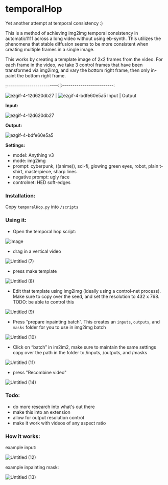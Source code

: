 # temporalHop

Yet another attempt at temporal consistency :)

This is a method of achieving img2img temporal consistency in automatic1111 across a long video without using eb-synth. This utilizes the phenomena that stable diffusion seems to be more consistent when creating multiple frames in a single image.

This works by creating a template image of 2x2 frames from the video. For each frame in the video, we take 3 control frames that have been transformed via img2img, and vary the bottom right frame, then only in-paint the bottom right frame.


:-------------------------:|:-------------------------:

![ezgif-4-12d620db27](https://github.com/ultrafro/temporalHop/assets/3029964/c7c25508-d34b-4411-aec4-0a15c7268f54)  |  ![ezgif-4-bdfe60e5a5](https://github.com/ultrafro/temporalHop/assets/3029964/edb63905-5a25-499b-8198-886eef6b1cef)
Input             |  Output


**Input:**

![ezgif-4-12d620db27](https://github.com/ultrafro/temporalHop/assets/3029964/c7c25508-d34b-4411-aec4-0a15c7268f54)

**Output:**

![ezgif-4-bdfe60e5a5](https://github.com/ultrafro/temporalHop/assets/3029964/edb63905-5a25-499b-8198-886eef6b1cef)

**Settings:**
- model: Anything v3
- mode: img2img
- prompt: cyberpunk, ((anime)), sci-fi, glowing green eyes, robot, plain t-shirt, masterpiece, sharp lines
- negative prompt: ugly face
- controlnet: HED soft-edges

### Installation:
Copy `temporalHop.py` into `/scripts`

### Using it:

- Open the temporal hop script:

![image](https://github.com/ultrafro/temporalHop/assets/3029964/1333da9d-5042-4a40-bf0d-a9796cec6d29)

- drag in a vertical video

![Untitled (7)](https://github.com/ultrafro/temporalHop/assets/3029964/9fec0f2a-9624-4a19-91c5-b984b5b77e5a)

- press make template

![Untitled (8)](https://github.com/ultrafro/temporalHop/assets/3029964/f6d3328f-4446-4953-bde4-bccc5eba1dbe)

-  Edit that template using img2img (ideally using a control-net process). Make sure to copy over the seed, and set the resolution to 432 x 768. TODO: be able to control this

![Untitled (9)](https://github.com/ultrafro/temporalHop/assets/3029964/ff911662-99e0-465d-a93c-3cea3ae44e54)

- Press “prepare inpainting batch”. This creates an `inputs`, `outputs`, and `masks` folder for you to use in img2img batch

![Untitled (10)](https://github.com/ultrafro/temporalHop/assets/3029964/ae50b5e1-b0a3-4e75-a0ec-d4a15fc44026)

- Click on “batch” in im2im2, make sure to maintain the same settings
copy over the path in the folder to /inputs, /outputs, and /masks

![Untitled (11)](https://github.com/ultrafro/temporalHop/assets/3029964/17da8b99-136c-4104-ab53-6de23d340832)

- press "Recombine video"

![Untitled (14)](https://github.com/ultrafro/temporalHop/assets/3029964/25bf9e30-4c79-4a22-a497-183145c8fb1a)

### Todo:
- do more research into what's out there
- make this into an extension
- allow for output resolution control
- make it work with videos of any aspect ratio


### How it works:

example input:

![Untitled (12)](https://github.com/ultrafro/temporalHop/assets/3029964/98f8b530-e2c9-4459-9874-8bd672a3384e)

example inpainting mask:

![Untitled (13)](https://github.com/ultrafro/temporalHop/assets/3029964/1e80bdf0-a841-4555-acfa-7694dfea4655)

